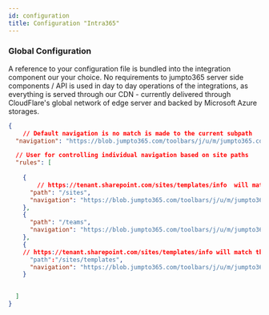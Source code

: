 ```yaml
---
id: configuration
title: Configuration "Intra365"
---
```


### Global Configuration

A reference to your configuration file is bundled into the integration component our your choice.  No requirements to jumpto365 server side components / API is used in day to day operations of the integrations, as everything is served through our CDN - currently delivered through CloudFlare's global network of edge server and backed by Microsoft Azure storages. 

```json
{
    // Default navigation is no match is made to the current subpath 
  "navigation": "https://blob.jumpto365.com/toolbars/j/u/m/jumpto365.com/jumpto365 free version.json",

  // User for controlling individual navigation based on site paths
  "rules": [
    
    {
        // https://tenant.sharepoint.com/sites/templates/info  will match this on the path. But as the rules are sorted inreverse order based ont the length of the path, the 3rd rule will win,
      "path": "/sites",
      "navigation": "https://blob.jumpto365.com/toolbars/j/u/m/jumpto365.com/Root.json"
    },
    {
      "path": "/teams",
      "navigation": "https://blob.jumpto365.com/toolbars/j/u/m/jumpto365.com/Root.json"
    },
    {
    // https://tenant.sharepoint.com/sites/templates/info will match this and be the winner
      "path":"/sites/templates",
      "navigation": "https://blob.jumpto365.com/toolbars/j/u/m/jumpto365.com/jumpto365 free version.json"
    }

   
  ]
}

```
